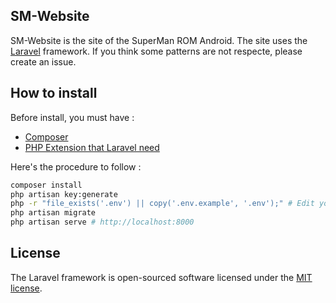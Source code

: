 ## SM-Website

SM-Website is the site of the SuperMan ROM Android. The site uses the [Laravel](https://laravel.com/) framework.
If you think some patterns are not respecte, please create an issue.

## How to install

Before install, you must have :

- [Composer](https://getcomposer.org/)
- [PHP Extension that Laravel need](https://laravel.com/docs/5.4#installation)

Here's the procedure to follow :

```bash
composer install
php artisan key:generate
php -r "file_exists('.env') || copy('.env.example', '.env');" # Edit your .env
php artisan migrate
php artisan serve # http://localhost:8000
```

## License

The Laravel framework is open-sourced software licensed under the [MIT license](http://opensource.org/licenses/MIT).
